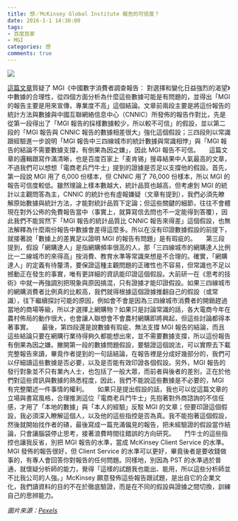 ```yaml
---
title: 想／McKinsey Global Institute 報告的可信度？
date: 2016-1-1 14:30:00
tags: 
- 百度百家
- MGI
categories: 想
comments: true
---
```

![](cover.jpg)

[這篇文章](http://penghailiang.baijia.baidu.com/article/45535)質疑了 MGI《中國數字消費者調查報告： 對選擇和變化日益強烈的渴望》中數據的合理性，從四個方面分析為什麼這些數據可能是有問題的，並得出「MGI 的報告主要是用來宣傳，專業度不高」這個結論。<!--more-->文章前兩段主要是將這份報告的統計方法與數據與中國互聯網絡信息中心（CNNIC）所發佈的報告作對比，先是從第一段得出了「MGI 報告的採樣數據較少，所以較不可信」的假設，並以第二段的「MGI 報告與 CNNIC 報告的數據相差很大」強化這個假設；三四段則以常識跟經驗進一步說明「MGI 報告中三四線城市的統計數據與常識相悖」與「MGI 報告的結論不需要數據支撐，有倒果為因之嫌」，因此 MGI 報告不可信。
　
這篇文章的邏輯跟寫作滿清晰，也是百度百家上「麦肯锡」搜尋結果中人氣最高的文章，不過我們可以想想「電商老兵鬥牛士」提到的證據是否足以支撐他的假設。首先，第一段說 MGI 用了 6,000 份樣本，但 CNNIC 用了 76,000 份樣本，所以 MGI 的報告可信度較低。雖然理論上樣本數越大，統計品質也越高，但考慮到 MGI 的統計以主觀問答為主，CNNIC 的統計也有虛報嫌疑（文章有提到），我們必須先瞭解原始數據與統計方法，才能對統計品質下定論；但這些關鍵的細節，往往不會體現在對外公佈的免費報告當中（事實上，就算寫信去問也不一定能得到答覆），因此我們不能貿然下「MGI 報告的統計品質比 CNNIC 報告來得差」這個假設，也無法解釋為什麼兩份報告中數據會差得這麼多。所以在沒有印證數據假設的前提下，就接著說「數據上的差異足以證明 MGI 的報告有問題」是有瑕疵的。
　
第三段提到，假設「網購達人」是指網購頻率很高的人，那「三四線城市的網購達人比例比一二線城市的來得高」按消費、教育水準等常識來想是不合理的。確實，「網購達人」的定義有待釐清，要保證這種主觀問題的正確性也不容易，但常識也不足以撼動正在發生的事實，唯有更詳細的資訊能印證這個假設。大前研一在《思考的技術》中就一再強調別把現象與原因搞混，只有證據才能印證假設。如果三四線城市的網購消費者比例真的比較高，我們就得根據這個證據推翻自己的假設（或常識），往下繼續探討可能的原因，例如會不會是因為三四線城市消費者的開銷趕過當地的商場等級，所以才選擇上網購物？如果只是討論常識的話，各大電商今年在農村佈局的動作很大，也會讓人聯想會不會農村網購即將興起，但這些討論都得本著事實。
　
最後，第四段還是說數據有瑕疵、無法支撐 MGI 報告的結論，而且這些結論只要在網購行業待得夠久都能想出來，並不需要數據支撐，所以這份報告有倒果為因之嫌。撇開第一段的數據問題假設，要驗證這個說法，可以實際去下載完整報告來讀，畢竟作者提到的一句話結論，在報告裡是分成好幾部分的，我們可以仔細讀這些數據是否必要，以及是否能有效印證各個假設。另外，MGI 報告的發行對象並不只有業內人士，也包括了一般大眾，而前者與後者的差別，正在於他們對這些資訊與數據的熟悉程度，因此，我們不能說這些數據是不必要的，MGI 有完整闡述一件事情的權利。
　
如果只是提出假設的話，我也可以從這篇文章的立場與書寫風格，合理推測這位「電商老兵鬥牛士」先抱著對外商諮詢的不信任感，才用了「本地的數據」與「本人的經驗」反駁 MGI 的文章；但要印證這個假設，我必須深入瞭解這個人，以及他的這些指控是否為真。我不能抱著這個假設，然後就開始找作者的碴，最後寫成一篇充滿偏見的報告，把未經驗證的假設當作結論，只會讓腦袋停止思考，接著浪費時間往錯誤的方向研究。
　
鬥牛士的這些指控也讓我反省，別把 MGI 報告的水準，當成 McKinsey Client Service 的水準。MGI 發佈的報告很好，但 Client Service 的水準可以更好，畢竟後者是要收錢做事的，有專人會回答你對報告的任何問題。同樣地，別因為 PST 的水準過於普通，就懷疑分析師的能力，覺得「這樣的試題我也能出、能用，所以這些分析師並不比我公司的人強。」McKinsey 願意發佈這些報告跟試題，是出自它的企業文化，我們讀資料的目的不在於徹底驗證，而是在不同的假設與證據之間切換，訓練自己的思辨能力。

*圖片來源：[Pexels](https://www.pexels.com/)*

